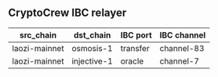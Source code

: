 ## CryptoCrew IBC relayer

| src_chain | dst_chain | IBC port | IBC channel |
| --------------- | --------------- | ------------ | -------------- |
| laozi-mainnet | osmosis-1 | transfer | channel-83 |
| laozi-mainnet | injective-1 | oracle | channel-7 |